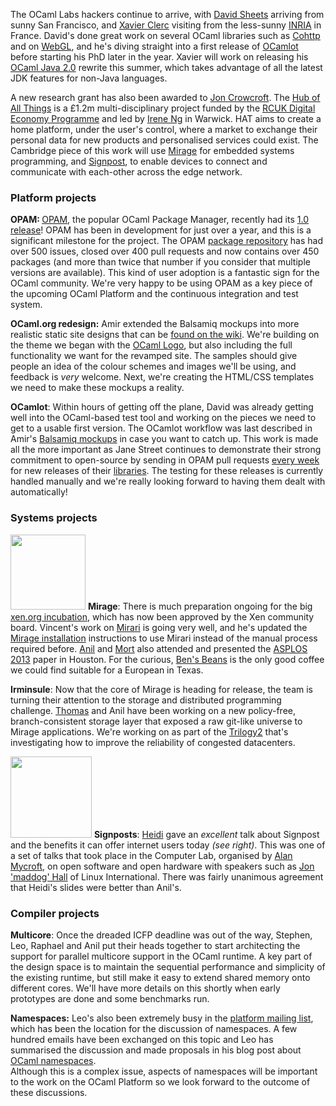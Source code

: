 The OCaml Labs hackers continue to arrive, with [David
Sheets](../people/sheets.html) arriving from sunny San Francisco, and [Xavier Clerc](people/xclerc.html) visiting from the less-sunny
[INRIA](http://www.inria.fr) in France.  David's done great work on several
OCaml libraries such as [Cohttp](http://github.com/avsm/ocaml-cohttp) and on
[WebGL](http://www.youtube.com/watch?v=ll9z1ULtgqo&feature=plcp), and he's diving
straight into a first release of [OCamlot](../tasks/platform.html) before
starting his PhD later in the year. Xavier will
work on releasing his [OCaml Java
2.0](http://ocamljava.x9c.fr/preview/) rewrite this summer, which takes
advantage of all the latest JDK features for non-Java languages.

A new research grant has also been awarded to [Jon Crowcroft](../people/crowcroft.html).
The [Hub of All Things](http://hubofallthings.wordpress.com) is a £1.2m multi-disciplinary
project funded by the [RCUK Digital Economy Programme](http://www.rcuk.ac.uk/research/xrcprogrammes/Digital/Pages/home.aspx) and led by 
[Irene Ng](http://www2.warwick.ac.uk/fac/sci/wmg/people/profile/?wmgid=849) 
in Warwick.  HAT aims to create a home platform, under the user's control, 
where a market to exchange their personal data for new products and 
personalised services could exist.  The Cambridge piece of this work will use
[Mirage](../projects/mirage.html) for embedded systems programming, and
[Signpost](http://signpost.io), to enable devices to connect and communicate
with each-other across the edge network.

### Platform projects

<b>OPAM: </b> [OPAM](http://opam.ocamlpro.com), the popular OCaml Package Manager, recently had its [1.0
release](http://www.ocamlpro.com/blog/2013/03/14/opam-1.0.0.html)!  OPAM has
been in development for just over a year, and this is a significant milestone
for the project.  The OPAM [package repository](https://github.com/OCamlPro/opam-repository/issues) has had over 500 issues, closed over 400 pull requests and now contains over 450 packages
(and more than twice that number if you consider that multiple versions are
available).  This kind of user adoption is a fantastic sign for the OCaml
community.  We're very happy to be using OPAM as a key piece of the upcoming
OCaml Platform and the continuous integration and test system. 

<b>OCaml.org redesign:</b> Amir extended the Balsamiq mockups into more
realistic static site designs that can be [found on the
wiki](https://github.com/ocaml/ocaml.org/wiki/Site-Redesign).  We're building
on the theme we began with the [OCaml Logo](https://github.com/ocaml/ocaml.org/wiki/Draft-OCaml-Logos), but also
including the full functionality we want for the revamped site.  The samples
should give people an idea of the colour schemes and images we'll be using, and
feedback is *very* welcome.  Next, we're creating the HTML/CSS templates we
need to make these mockups a reality.

<b>OCamlot</b>: Within hours of getting off the plane, David was already 
getting well into the OCaml-based test tool and working on the pieces we 
need to get to a usable first version.  The OCamlot workflow was last 
described in Amir's
[Balsamiq mockups](http://amirchaudhry.com/wireframe-demos-for-ocamlorg/)
in case you want to catch up.  This work is made all the more important as 
Jane Street continues to demonstrate their strong commitment to open-source 
by sending in OPAM pull requests 
[every week](https://github.com/OCamlPro/opam-repository/pull/644) 
for new releases of their [libraries](http://janestreet.github.io).  The 
testing for these releases is currently handled manually and we're really 
looking forward to having them dealt with automatically!

### Systems projects

<a href="../images/asplos-mort.jpg"><img class="left" width="120px" thumb="ASPLOS served green drinks. Hmm" src="../images/asplos-mort-thumb.jpg"></img></a>
<b>Mirage</b>: There is much preparation ongoing for the big 
[xen.org incubation](http://wiki.xen.org/wiki/Mirage_Incubation_Project_Proposal), 
which has now been approved by the Xen community board. Vincent's work on 
[Mirari](../projects/mirage.html) is going very well, and he's updated the 
[Mirage installation](http://www.openmirage.org/wiki/install) instructions 
to use Mirari instead of the manual process required before. 
[Anil](../people/avsm.html) and [Mort](../people/mort.html) also attended 
and presented the 
[ASPLOS 2013](http://anil.recoil.org/papers/2013-asplos-mirage.pdf) paper in 
Houston.  For the curious, 
[Ben's Beans](http://www.yelp.co.uk/biz/bens-beans-houston) is the only good 
coffee we could find suitable for a European in Texas.

<b>Irminsule</b>: Now that the core of Mirage is heading for release, the 
team is turning their attention to the storage and distributed programming 
challenge. [Thomas](../people/tg.html) and Anil have been working on a new 
policy-free, branch-consistent storage layer that exposed a raw git-like 
universe to Mirage applications. We're working on as part of the 
[Trilogy2](../tasks/t2.html) that's investigating how to improve the 
reliability of congested datacenters.

<a href="../images/heidi-signposts.jpg"><img class="right" width="130px" src="../images/heidi-signposts-thumb.jpg"></img></a>
<b>Signposts</b>: [Heidi](../people/hhoward.html) gave an *excellent* talk 
about Signpost and the benefits it can offer internet users today
<i>(see right)</i>. This was one of a set of talks that took place in the 
Computer Lab, organised by [Alan Mycroft](../people/amycroft.html), on open 
software and open hardware with speakers such as
[Jon 'maddog' Hall](http://en.wikipedia.org/wiki/Jon_Hall_(programmer)) of
Linux International. There was fairly unanimous agreement that Heidi's 
slides were better than Anil's.

### Compiler projects

<b>Multicore</b>: Once the dreaded ICFP deadline was out of the way, 
Stephen, Leo, Raphael and Anil put their heads together to start 
architecting the support for parallel multicore support in the OCaml runtime.
A key part of the design space is to maintain the sequential performance and 
simplicity of the existing runtime, but still make it easy to extend shared 
memory onto different cores.  We'll have more details on this shortly when 
early prototypes are done and some benchmarks run.

<b>Namespaces:</b> Leo's also been extremely busy in the 
[platform mailing list](http://lists.ocaml.org/listinfo/platform), which has 
been the location for the discussion of namespaces.  A few hundred emails 
have been exchanged on this topic and Leo has summarised the discussion and 
made proposals in his blog post about 
[OCaml namespaces](http://www.lpw25.net/2013/03/10/ocaml-namespaces.html).  
Although this is a complex issue, aspects of namespaces will be important to 
the work on the OCaml Platform so we look forward to the outcome of these 
discussions.
